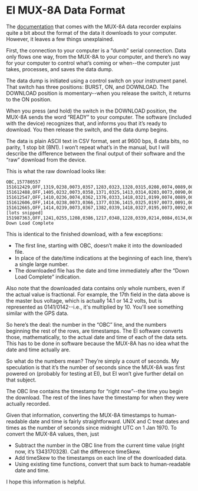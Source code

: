 # EI MUX-8A Data Format
 
The [documentation](https://www.iflyei.com/wp-content/uploads/MUX-8A-OIII.pdf) that comes with the MUX-8A data recorder explains quite a bit about the format of the data it downloads to your computer.  However, it leaves a few things unexplained.

First, the connection to your computer is a “dumb” serial connection.  Data only flows one way, from the MUX-8A to your computer, and there’s no way for your computer to control what’s coming or when--the computer just takes, processes, and saves the data dump.

The data dump is initiated using a control switch on your instrument panel.  That switch has three positions: BURST, ON, and DOWNLOAD.  The DOWNLOAD position is momentary--when you release the switch, it returns to the ON position.

When you press (and hold) the switch in the DOWNLOAD position, the MUX-8A sends the word “READY” to your computer.  The software (included with the device) recognizes that, and informs you that it’s ready to download.  You then release the switch, and the data dump begins.

The data is plain ASCII text in CSV format, sent at 9600 bps, 8 data bits, no parity, 1 stop bit (8N1).  I won’t repeat what’s in the manual, but I will describe the difference between the final output of their software and the “raw” download from the device.

This is what the raw download looks like:

```
OBC,157780557
151612429,OFF,1319,0238,0073,0357,1283,0323,1328,0315,0208,0074,0089,0074,0011,0074,0141,0074,GPS,N342065,W0804770,277,132,BUBBA
151612488,OFF,1405,0232,0073,0358,1371,0325,1413,0314,0203,0073,0090,0073,0011,0073,0141,0073,GPS,N342063,W0805043,276,140,BUBBA
151612547,OFF,1410,0236,0074,0362,1376,0333,1418,0321,0199,0074,0089,0073,0009,0073,0142,0073,GPS,N342060,W0805322,277,141,BUBBA
151612606,OFF,1414,0238,0073,0366,1377,0336,1415,0325,0197,0073,0091,0073,0010,0073,0141,0073,GPS,N342058,W0805600,277,139,BUBBA
151612665,OFF,1414,0239,0073,0367,1382,0339,1418,0327,0195,0073,0092,0073,0011,0073,0141,0072,GPS,N342055,W0805878,277,139,BUBBA
[lots snipped]
151987363,OFF,1241,0255,1208,0386,1217,0348,1228,0339,0214,0084,0134,0083,0009,0084,0141,0083,GPS,N372947,W0853511,136,132,BUBBA
Down Load Complete
```

This is identical to the finished download, with a few exceptions:

* The first line, starting with OBC, doesn’t make it into the downloaded file.
* In place of the date/time indications at the beginning of each line, there’s a single large number.
* The downloaded file has the date and time immediately after the “Down Load Complete” indication.

Also note that the downloaded data contains only whole numbers, even if the actual value is fractional.  For example, the 17th field in the data above is the master bus voltage, which is actually 14.1 or 14.2 volts, but is represented as 0141/0142--i.e., it's multiplied by 10.  You'll see something similar with the GPS data.

So here’s the deal: the number in the “OBC” line, and the numbers beginning the rest of the rows, are timestamps.  The EI software converts those, mathematically, to the actual date and time of each of the data sets.  This has to be done in software because the MUX-8A has no idea what the date and time actually are.

So what do the numbers mean?  They’re simply a count of seconds.  My speculation is that it’s the number of seconds since the MUX-8A was first powered on (probably for testing at EI), but EI won’t give further detail on that subject.

The OBC line contains the timestamp for “right now”--the time you begin the download.  The rest of the lines have the timestamp for when they were actually recorded.

Given that information, converting the MUX-8A timestamps to human-readable date and time is fairly straightforward.  UNIX and C treat dates and times as the number of seconds since midnight UTC on 1 Jan 1970.  To convert the MUX-8A values, then, just

* Subtract the number in the OBC line from the current time value (right now, it’s 1343170328).  Call the difference timeSkew.
* Add timeSkew to the timestamps on each line of the downloaded data.
* Using existing time functions, convert that sum back to human-readable date and time.

I hope this information is helpful.
